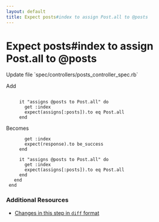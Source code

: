 ```yaml
---
layout: default
title: Expect posts#index to assign Post.all to @posts
---
```


<h1 id="main">Expect posts#index to assign Post.all to @posts</h1>
Update file `spec/controllers/posts_controller_spec.rb`

Add
<pre><code>&nbsp;
     it &quot;assigns @posts to Post.all&quot; do
       get :index
       expect(assigns[:posts]).to eq Post.all
     end</code></pre>


Becomes
<pre><code>       get :index
       expect(response).to be_success
     end
&nbsp;
     it &quot;assigns @posts to Post.all&quot; do
       get :index
       expect(assigns[:posts]).to eq Post.all
     end
   end
 end
</code></pre>



### Additional Resources

* [Changes in this step in `diff` format](https://github.com/software-academy/rails_getting_started_bdd/commit/7b456dea5eab32097179722d9e47cd14c450bb05)


